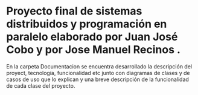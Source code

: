 # Proyecto final de sistemas distribuidos y programación en paralelo elaborado por  Juan José Cobo y por Jose Manuel Recinos .

En la carpeta Documentacion se encuentra desarrollado la descripción del proyect, tecnología, funcionalidad etc junto con diagramas de clases y de casos de uso que lo explican y una breve descripción de la funcionalidad de cada clase del proyecto.
